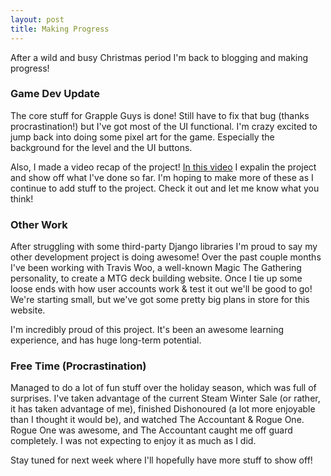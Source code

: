 ```yaml
---
layout: post
title: Making Progress
---
```


After a wild and busy Christmas period I'm back to blogging and making progress!

### Game Dev Update
The core stuff for Grapple Guys is done! Still have to fix that bug (thanks procrastination!) but I've got most of the UI functional. I'm crazy excited to jump back into doing some pixel art for the game. Especially the background for the level and the UI buttons.

Also, I made a video recap of the project! [In this video](https://youtu.be/iYUz6-d7qNk) I expalin the project and show off what I've done so far. I'm hoping to make more of these as I continue to add stuff to the project. Check it out and let me know what you think!

### Other Work
After struggling with some third-party Django libraries I'm proud to say my other development project is doing awesome! Over the past couple months I've been working with Travis Woo, a well-known Magic The Gathering personality, to create a MTG deck building website. Once I tie up some loose ends with how user accounts work & test it out we'll be good to go! We're starting small, but we've got some pretty big plans in store for this website.

I'm incredibly proud of this project. It's been an awesome learning experience, and has huge long-term potential.

### Free Time (Procrastination)
Managed to do a lot of fun stuff over the holiday season, which was full of surprises. I've taken advantage of the current Steam Winter Sale (or rather, it has taken advantage of me), finished Dishonoured (a lot more enjoyable than I thought it would be), and watched The Accountant & Rogue One. Rogue One was awesome, and The Accountant caught me off guard completely. I was not expecting to enjoy it as much as I did.

Stay tuned for next week where I'll hopefully have more stuff to show off!

